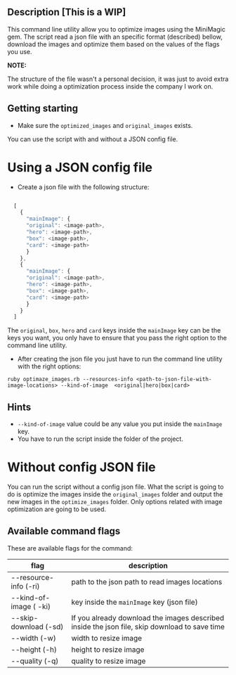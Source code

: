 Description [This is a WIP]
---------------------------


This command line utility allow you to optimize images using the MiniMagic gem. The script read a json file with an specific format
(described) bellow, download the images and optimize them based on the values of the flags you use.

**NOTE:**

The structure of the file wasn't a personal decision, it was just to avoid extra work while doing a optimization process inside
the company I work on.


Getting starting
----------------

* Make sure the `optimized_images` and `original_images` exists.

You can use the script with and without a JSON config file.

Using a JSON config file
========================


* Create a json file with the following structure:

```js

  [
    {
      "mainImage": {
      "original": <image-path>,
      "hero": <image-path>,
      "box": <image-path>,
      "card": <image-path>
      }
    },
    {
      "mainImage": {
      "original": <image-path>,
      "hero": <image-path>,
      "box": <image-path>,
      "card": <image-path>
      }
    }
  ]

```

The `original`, `box`, `hero` and `card` keys inside the `mainImage` key can be the keys you want, you only have to ensure
that you pass the right option to the command line utility.

* After creating the json file you just have to run the command line utility with the right options:

`ruby optimaze_images.rb --resources-info <path-to-json-file-with-image-locations> --kind-of-image  <original|hero|box|card>`


Hints
------


* `--kind-of-image` value could be any value you put inside the `mainImage` key.
* You have to run the script inside the folder of the project.

Without config JSON file
========================

You can run the script without a config json file. What the script is going to do is optimize the images inside the `original_images`
folder and output the new images in the `optimize_images` folder. Only options related with image optimization are going to be used.


Available command flags
------------------------

These are available flags for the command:

**flag**                   | **description**
---                        | --------------------               |
--resource-info  (-ri)     | path to the json path to read images locations
--kind-of-image  ( -ki)    | key inside the `mainImage` key (json file)
--skip-download  (-sd)     | If you already download the images described inside the json file, skip download to save time
--width          (-w)      | width to resize image
--height         (-h)      | height to resize image
--quality        (-q)      | quality to resize image
